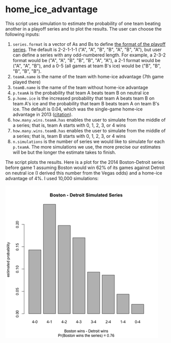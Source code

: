 home_ice_advantage
==================

This script uses simulation to estimate the probability of one team beating another in a playoff series and to plot the results.  The user can choose the following inputs: 

 1.  `series.format` is a vector of As and Bs to define [the format of the playoff series](en.wikipedia.org/wiki/Playoff_format).  The default is 2-2-1-1-1 ("A", "A", "B", "B", "A", "B", "A"), but user can define a series with any odd-numbered length.  For example, a 2-3-2 format would be ("A", "A", "B", "B", "B", "A", "A"), a 2-1 format would be ("A", "A", "B"), and a 0-5 (all games at team B's ice) would be ("B", "B", "B", "B", "B").
 2.  `teamA.name` is the name of the team with home-ice advantage (7th game played there)
 3.  `teamB.name` is the name of the team without home-ice advantage
 4.  `p.teamA` is the probability that team A beats team B on neutral ice
 5.  `p.home.ice` is the increased probability that team A beats team B on team A's ice and the probability that team B beats team A on team B's ice.  The default is 0.04, which was the single-game home-ice advantage in 2013 ([citation](http://www.sportingcharts.com/nhl/stats/team-home-and-away-winning-percentages/2013/)).
 6.  `how.many.wins.teamA.has` enables the user to simulate from the middle of a series; that is, team A starts with 0, 1, 2, 3, or 4 wins
 7.  `how.many.wins.teamB.has` enables the user to simulate from the middle of a series; that is, team B starts with 0, 1, 2, 3, or 4 wins
 8.  `n.simulations` is the number of series we would like to simulate for each `p.teamA`.  The more simulations we use, the more precise our estimates will be but the longer the estimate takes to finish.

The script plots the results.  Here is a plot for the 2014 Boston-Detroit series before game 1 assuming Boston would win 62% of its games against Detroit on neutral ice (I derived this number from the Vegas odds) and a home-ice advantage of 4%.  I used 10,000 simulations:

![Boston-Detroit series](https://raw.githubusercontent.com/jtwalsh0/home_ice_advantage/master/Boston-Detroit%20series%20before%20game%201.png)
